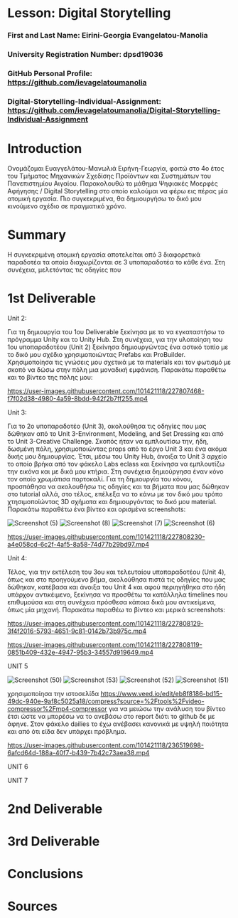 # Lesson: Digital Storytelling

### First and Last Name: Eirini-Georgia Evangelatou-Manolia
### University Registration Number: dpsd19036
### GitHub Personal Profile: https://github.com/ievagelatoumanolia
### Digital-Storytelling-Individual-Assignment: https://github.com/ievagelatoumanolia/Digital-Storytelling-Individual-Assignment

# Introduction

Ονομάζομαι Ευαγγελάτου-Μανωλιά Ειρήνη-Γεωργία, φοιτώ στο 4ο έτος του Τμήματος Μηχανικών Σχεδίσης Προϊόντων και Συστημάτων του Πανεπιστημίου Αιγαίου. Παρακολουθώ το μάθημα Ψηφιακές Μοερφές Αφήγησης /  Digital Storytelling στο οποίο καλούμαι να φέρω εις πέρας μία ατομική εργασία. Πιο συγκεκριμένα, θα δημιουργήσω το δικό μου κινούμενο σχέδιο σε πραγματικό χρόνο.


# Summary

Η συγκεκριμένη ατομική εργασία αποτελείται από 3 διαφορετικά παραδοτέα τα οποία διαχωρίζονται σε 3 υποπαραδοτέα το κάθε ένα. Στη συνέχεια, μελετόντας τις οδηγίες που 


# 1st Deliverable

Unit 2:

Για τη δημιουργία του 1ου Deliverable ξεκίνησα με το να εγκαταστήσω το πρόγραμμα Unity και το Unity Hub. Στη συνέχεια, για την υλοποίηση του 1ου υποπαραδοτέου (Unit 2) ξεκίνησα δημιουργώντας ένα αστικό τοπίο με το δικό μου σχέδιο χρησιμοποιώντας Prefabs και ProBuilder. Χρησιμοποίησα τις γνώσεις μου σχετικά με τα materials και τον φωτισμό με σκοπό να δώσω στην πόλη μια μοναδική εμφάνιση. Παρακάτω παραθέτω και το βίντεο της πόλης μου:

https://user-images.githubusercontent.com/101421118/227807468-f7f02d38-4980-4a59-8bdd-942f2b7ff255.mp4


Unit 3:

Για το 2ο υποπαραδοτέο (Unit 3), ακολούθησα τις οδηγίες που μας δώθηκαν από το Unit 3-Environment, Modeling, and Set Dressing και από το Unit 3-Creative Challenge. Σκοπός ήταν να εμπλουτίσω την, ήδη, δωσμένη πόλη, χρησιμοποιώντας props από το έργο Unit 3 και ένα ακόμα δικής μου δημιουργίας. Έτσι, μέσω του Unity Hub, άνοιξα το Unit 3 αρχείο το οποίο βρήκα από τον φάκελο Labs eclass και ξεκίνησα να εμπλουτίζω την εικόνα και με δικά μου κτήρια. Στη συνέχεια δημιούργησα έναν κόνο τον οποίο χρωμάτισα πορτοκαλί. Για τη δημιουργία του κόνου, προσπάθησα να ακολουθήσω τις οδηγίες και τα βήματα που μας δώθηκαν στο tutorial αλλά, στο τέλος, επέλεξα να το κάνω με τον δικό μου τρόπο χτησιμοποίώντας 3D σχήματα και δημιουργόντας το δικό μου material. 
Παρακάτω παραθέτω ένα βίντεο και ορισμένα screenshots:

![Screenshot (5)](https://user-images.githubusercontent.com/101421118/227807927-b56635ff-4061-4eb5-8003-9ab83f617efa.png)
![Screenshot (8)](https://user-images.githubusercontent.com/101421118/227807930-350d0c83-ef6e-4865-a16b-d892a81152ac.png)
![Screenshot (7)](https://user-images.githubusercontent.com/101421118/227807933-e41674da-cdee-4cb9-9d54-036751ce90b9.png)
![Screenshot (6)](https://user-images.githubusercontent.com/101421118/227807940-466d7613-e12a-4ad8-91ef-52db81722957.png)

https://user-images.githubusercontent.com/101421118/227808230-a4e058cd-6c2f-4af5-8a58-74d77b29bd97.mp4


Unit 4:

Τέλος, για την εκτέλεση του 3ου και τελευταίου υποπαραδοτέου (Unit 4), όπως και στο προηγούμενο βήμα, ακολούθησα πιστά τις οδηγίες που μας δώθηκαν, κατέβασα και άνοιξα του Unit 4 και αφού περιηγήθηκα στο ήδη υπάρχον αντικέιμενο, ξεκίνησα να προσθέτω τα κατάλληλα timelines που επιθυμούσα και στη συνέχεια πρόσθεσα κάποια δικά μου αντικείμενα, όπως μία μηχανή. 
Παρακάτω παραθέω το βίντεο και μερικά screenshots:

https://user-images.githubusercontent.com/101421118/227808129-3f4f2016-5793-4651-9c81-0142b73b975c.mp4

https://user-images.githubusercontent.com/101421118/227808119-0851b409-432e-4947-95b3-34557d919649.mp4


UNIT 5

![Screenshot (50)](https://user-images.githubusercontent.com/101421118/236517270-fdb256c1-f6da-4be3-b0f9-4fe60031021e.png)
![Screenshot (53)](https://user-images.githubusercontent.com/101421118/236517292-b9b6b2b0-e720-4a72-be58-2453fafed75e.png)
![Screenshot (52)](https://user-images.githubusercontent.com/101421118/236517334-f8747eb8-d66e-4c5d-b47a-67d39175c1da.png)
![Screenshot (51)](https://user-images.githubusercontent.com/101421118/236517355-097a5968-a84d-4533-b3fe-89e6697fd502.png)


χρησιμοποίησα την ιστοσελίδα https://www.veed.io/edit/eb8f8186-bd15-49dc-940e-9af8c5025a18/compress?source=%2Ftools%2Fvideo-compressor%2Fmp4-compressor για να μειώσω την ανάλυση του βίντεο έτσι ώστε να μπορέσω να το ανεβάσω στο report διότι το github δε με άφηνε. Στον φάκελο dailies το έχω ανέβασει κανονικά με υψηλή ποιότητα και από ότι είδα δεν υπάρχει πρόβλημα. 

https://user-images.githubusercontent.com/101421118/236519698-6afcd64d-188a-40f7-b439-7b42c73aea38.mp4







UNIT 6 




UNIT 7






# 2nd Deliverable


# 3rd Deliverable 


# Conclusions


# Sources
